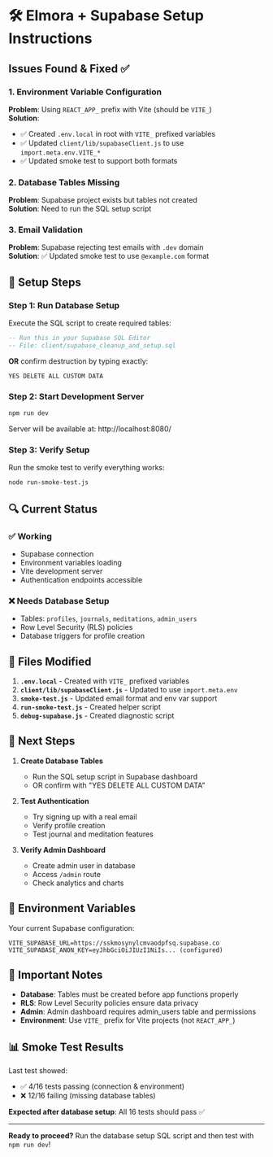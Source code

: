# 🛠️ Elmora + Supabase Setup Instructions

## Issues Found & Fixed ✅

### 1. **Environment Variable Configuration**
**Problem**: Using `REACT_APP_` prefix with Vite (should be `VITE_`)  
**Solution**: 
- ✅ Created `.env.local` in root with `VITE_` prefixed variables
- ✅ Updated `client/lib/supabaseClient.js` to use `import.meta.env.VITE_*`
- ✅ Updated smoke test to support both formats

### 2. **Database Tables Missing**
**Problem**: Supabase project exists but tables not created  
**Solution**: Need to run the SQL setup script

### 3. **Email Validation**
**Problem**: Supabase rejecting test emails with `.dev` domain  
**Solution**: ✅ Updated smoke test to use `@example.com` format

## 🚀 Setup Steps

### Step 1: Run Database Setup
Execute the SQL script to create required tables:

```sql
-- Run this in your Supabase SQL Editor
-- File: client/supabase_cleanup_and_setup.sql
```

**OR** confirm destruction by typing exactly:
```
YES DELETE ALL CUSTOM DATA
```

### Step 2: Start Development Server
```bash
npm run dev
```
Server will be available at: http://localhost:8080/

### Step 3: Verify Setup
Run the smoke test to verify everything works:
```bash
node run-smoke-test.js
```

## 🔍 Current Status

### ✅ Working
- Supabase connection
- Environment variables loading
- Vite development server
- Authentication endpoints accessible

### ❌ Needs Database Setup
- Tables: `profiles`, `journals`, `meditations`, `admin_users`
- Row Level Security (RLS) policies
- Database triggers for profile creation

## 📁 Files Modified

1. **`.env.local`** - Created with `VITE_` prefixed variables
2. **`client/lib/supabaseClient.js`** - Updated to use `import.meta.env`
3. **`smoke-test.js`** - Updated email format and env var support
4. **`run-smoke-test.js`** - Created helper script
5. **`debug-supabase.js`** - Created diagnostic script

## 🎯 Next Steps

1. **Create Database Tables**
   - Run the SQL setup script in Supabase dashboard
   - OR confirm with "YES DELETE ALL CUSTOM DATA"

2. **Test Authentication**
   - Try signing up with a real email
   - Verify profile creation
   - Test journal and meditation features

3. **Verify Admin Dashboard**
   - Create admin user in database
   - Access `/admin` route
   - Check analytics and charts

## 🔧 Environment Variables

Your current Supabase configuration:
```env
VITE_SUPABASE_URL=https://sskmosynylcmvaodpfsq.supabase.co
VITE_SUPABASE_ANON_KEY=eyJhbGciOiJIUzI1NiIs... (configured)
```

## 🚨 Important Notes

- **Database**: Tables must be created before app functions properly
- **RLS**: Row Level Security policies ensure data privacy
- **Admin**: Admin dashboard requires admin_users table and permissions
- **Environment**: Use `VITE_` prefix for Vite projects (not `REACT_APP_`)

## 📊 Smoke Test Results

Last test showed:
- ✅ 4/16 tests passing (connection & environment)
- ❌ 12/16 failing (missing database tables)

**Expected after database setup**: All 16 tests should pass ✅

---

**Ready to proceed?** Run the database setup SQL script and then test with `npm run dev`!